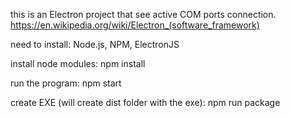 this is an Electron project that see active COM ports connection.
https://en.wikipedia.org/wiki/Electron_(software_framework)

need to install:
Node.js, NPM, ElectronJS

install node modules:
npm install

run the program:
npm start

create EXE (will create dist folder with the exe):
npm run package